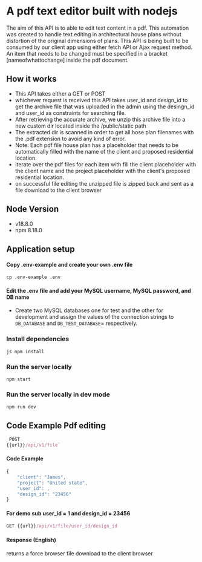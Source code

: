 # A pdf text editor built with nodejs

The aim of this API is to able to edit text content in a pdf. This automation was created to handle text editing in architectural house plans without distortion of the original dimensions of plans. This API is being built to be consumed by our client app using either fetch API or Ajax request method.
An item that needs to be changed must be specified in a bracket [nameofwhattochange] inside the pdf document.


## How it works
- This API takes either a GET or POST
- whichever request is received this API takes user_id and design_id to get the archive file that was uploaded in the admin using the desingn_id and user_id as constraints for searching file.
- After retrieving the accurate archive, we unzip this archive file into a new custom dir located inside the /public/static path
- The extracted dir is scanned in order to get all hose plan filenames with the .pdf extension to avoid any kind of error.
- Note: Each pdf file house plan has a placeholder that needs to be automatically filled with the name of the client and proposed residential location.
- iterate over the pdf files for each item with fill the client placeholder with the client name and the project placeholder with the client's proposed residential location.
- on successful file editing the unzipped file is zipped back and sent as a file download to the client browser
  

## Node Version
- v18.8.0
- npm 8.18.0

## Application setup

#### Copy .env-example and create your own .env file
```
cp .env-example .env
```

#### Edit the .env file and add your MySQL username, MySQL password, and DB name

- Create two MySQL databases one for test and the other for development and assign the values of the connection strings to `DB_DATABASE` and `DB_TEST_DATABASE`= respectively.

### Install dependencies
```
js npm install
```

### Run the server locally
```
npm start
```

### Run the server locally in dev mode
```
npm run dev
```


## Code Example Pdf editing
```js
 POST
{{url}}/api/v1/file`
```

#### Code Example

```js
{
    "client": "James",
    "project": "United state",
    "user_id": ,
    "design_id": "23456"
}
```

#### For demo sub user_id = 1 and design_id = 23456
``` js
GET {{url}}/api/v1/file/user_id/design_id
```

#### Response (English)
returns a force browser file download to the client browser


